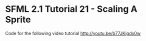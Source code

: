 SFML 2.1 Tutorial 21 - Scaling A Sprite
=======================================

Code for the following video tutorial http://youtu.be/b77JKigdx0w
